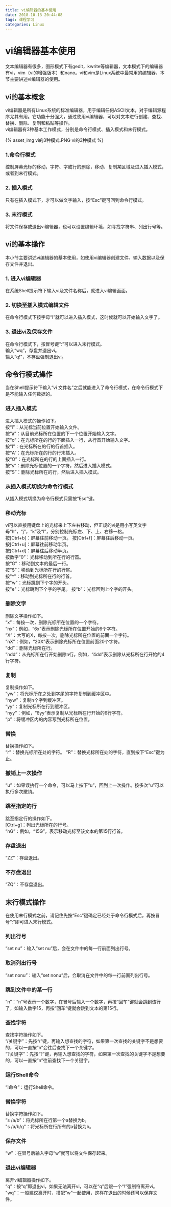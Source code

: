 ```yaml
---
title: vi编辑器的基本使用
date: 2018-10-13 20:44:08
tags: 课程学习
categories: Linux
---
```


# vi编辑器基本使用

文本编辑器有很多，图形模式下有gedit，kwrite等编辑器，文本模式下的编辑器有vi，vim（vi的增强版本）和nano。vi和vim是Linux系统中最常用的编辑器，本节主要讲述vi编辑器的使用。

## vi的基本概念

vi编辑器是所有Linux系统的标准编辑器，用于编辑任何ASCII文本，对于编辑源程序尤其有用。它功能十分强大，通过使用vi编辑器，可以对文本进行创建、查找、替换、删除、复制和粘贴等操作。  
vi编辑器有3种基本工作模式，分别是命令行模式、插入模式和末行模式。  

{% asset_img vi的3种模式.PNG vi的3种模式 %}

### 1.命令行模式

控制屏幕光标的移动，字符、字或行的删除，移动、复制某区域及进入插入模式，或者到末行模式。

### 2. 插入模式

只有在插入模式下，才可以做文字输入，按“Esc”键可回到命令行模式。

### 3. 末行模式

将文件保存或退出vi编辑器，也可以设置编辑环境，如寻找字符串、列出行号等。  

## vi的基本操作

本小节主要讲述vi编辑器的基本使用，如使用vi编辑器创建文件、输入数据以及保存文件并退出。

### 1. 进入vi编辑器

在系统Shell提示符下输入vi及文件名称后，就进入vi编辑画面。

### 2. 切换至插入模式编辑文件

在命令行模式下按字母“I”就可以进入插入模式，这时候就可以开始输入文字了。

### 3. 退出vi及保存文件

在命令行模式下，按冒号键“:”可以进入末行模式。  
输入“wq”，存盘并退出vi。  
输入“q!”，不存盘强制退出vi。  

## 命令行模式操作

当在Shell提示符下输入“vi 文件名”之后就能进入了命令行模式，在命令行模式下是不能输入任何数据的。  

### 进入插入模式

进入插入模式的操作如下。  
按“i”：从光标当前位置开始输入文件。  
按“a”：从目前光标所在位置的下一个位置开始输入文字。  
按“o”：在光标所在的行的下面插入一行，从行首开始输入文字。  
按“I”：在光标所在的行的行首插入。  
按“A”：在光标所在的行的行末插入。  
按“O”：在光标所在的行的上面插入一行。  
按“s”：删除光标位置的一个字符，然后进入插入模式。  
按“S”：删除光标所在的行，然后进入插入模式。  

### 从插入模式切换为命令行模式

从插入模式切换为命令行模式只需按“Esc”键。  

### 移动光标

vi可以直接用键盘上的光标来上下左右移动，但正规的vi是用小写英文字母“h”，“j”，“k”及“l”，分别控制光标左、下、上、右移一格。  
按[Ctrl+b]：屏幕往前移动一页。
按[Ctrl+f]：屏幕往后移动一页。  
按[Ctrl+u]：屏幕往前移动半页。  
按[Ctrl+d]：屏幕往后移动半页。  
按数字“0”：光标移动到所在行的行首。  
按“G”：移动到文本的最后一行。  
按“$”：移动到光标所在行的行尾。  
按"^"：移动到光标所在行的行首。  
按"w"：光标跳到下个字的开头。  
按"e"：光标跳到下个字的字尾。
按“b”：光标回到上个字的开头。  

### 删除文字

删除文字操作如下。  
“x”：每按一次，删除光标所在位置的一个字符。  
“nx”：例如，“6x”表示删除光标所在位置开始的6个字符。  
“X”：大写的X，每按一次，删除光标所在位置的前面一个字符。  
“nX”：例如，“20X”表示删除光标所在位置前面20个字符。  
“dd”：删除光标所在行。  
“ndd”：从光标所在行开始删除n行。例如，“4dd”表示删除从光标所在行开始的4行字符。  

### 复制

复制操作如下。  
“yw”：将光标所在之处到字尾的字符复制到缓冲区中。  
“nyw”：复制n个字到缓冲区。  
“yy”：复制光标所在行到缓冲区。  
“nyy”：例如，“6yy”表示复制从光标所在行开始的6行字符。  
“p”：将缓冲区内的内容写到光标所在位置。  

### 替换

替换操作如下。  
“r”：替换光标所在处的字符。
“R”：替换光标所在处的字符，直到按下“Esc”键为止。  

### 撤销上一次操作

“u”：如果误执行一个命令，可以马上按下“u”，回到上一次操作。按多次“u”可以执行多次撤销。

### 跳至指定的行

跳至指定行的操作如下。  
[Ctrl+g]：列出光标所在的行号。  
“nG”：例如，“15G”，表示移动光标至该文本的第15行行首。  

### 存盘退出

“ZZ”：存盘退出。  

### 不存盘退出

“ZQ”：不存盘退出。

## 末行模式操作

在使用末行模式之前，请记住先按“Esc”键确定已经处于命令行模式后，再按冒号“:”即可进入末行模式。  

### 列出行号

“set nu”：输入“set nu”后，会在文件中的每一行前面列出行号。  

### 取消列出行号

“set nonu”：输入“set nonu”后，会取消在文件中的每一行前面列出行号。

### 跳到文件中的某一行

“n”：“n”号表示一个数字，在冒号后输入一个数字，再按“回车”键就会跳到该行了，如输入数字15，再按“回车”键就会跳到文本的第15行。

### 查找字符

查找字符操作如下。  
“/关键字”：先按“/”键，再输入想查找的字符，如果第一次查找的关键字不是想要的，可以一直按“n”会往后查找下一个关键字。  
“?关键字”：先按“?”键，再输入想查找的字符，如果第一次查找的关键字不是想要的，可以一直按“n”往前查找下一个关键字。  

### 运行Shell命令

“!命令”：运行Shell命令。

### 替换字符

替换字符操作如下。  
“s /a/b”：将光标所在行第一个a替换为b。  
"s /a/b/g"：将光标所在行所有的a替换为b。  

### 保存文件

“w”：在冒号后输入字母“w”就可以将文件保存起来。  


### 退出vi编辑器

离开vi编辑器操作如下。  
“q”：按“q”即退出vi，如果无法离开vi，可以在“q”后跟一个“!”强制符离开vi。  
"wq"：一般建议离开时，搭配“w”一起使用，这样在退出的时候还可以保存文件。  